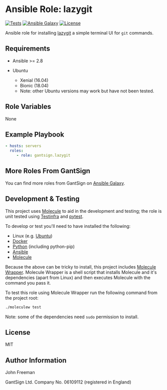 Ansible Role: lazygit
=====================

[![Tests](https://github.com/gantsign/ansible_role_lazygit/workflows/Tests/badge.svg)](https://github.com/gantsign/ansible_role_lazygit/actions?query=workflow%3ATests)
[![Ansible Galaxy](https://img.shields.io/badge/ansible--galaxy-gantsign.lazygit-blue.svg)](https://galaxy.ansible.com/gantsign/lazygit)
[![License](https://img.shields.io/badge/license-MIT-blue.svg)](https://raw.githubusercontent.com/gantsign/ansible_role_lazygit/master/LICENSE)

Ansible role for installing
[lazygit](https://github.com/jesseduffield/lazygit) a simple terminal UI for
`git` commands.

Requirements
------------

* Ansible >= 2.8

* Ubuntu

    * Xenial (16.04)
    * Bionic (18.04)
    * Note: other Ubuntu versions may work but have not been tested.

Role Variables
--------------

None

Example Playbook
----------------

```yaml
- hosts: servers
  roles:
     - role: gantsign.lazygit
```

More Roles From GantSign
------------------------

You can find more roles from GantSign on
[Ansible Galaxy](https://galaxy.ansible.com/gantsign).

Development & Testing
---------------------

This project uses [Molecule](http://molecule.readthedocs.io/) to aid in the
development and testing; the role is unit tested using
[Testinfra](http://testinfra.readthedocs.io/) and
[pytest](http://docs.pytest.org/).

To develop or test you'll need to have installed the following:

* Linux (e.g. [Ubuntu](http://www.ubuntu.com/))
* [Docker](https://www.docker.com/)
* [Python](https://www.python.org/) (including python-pip)
* [Ansible](https://www.ansible.com/)
* [Molecule](http://molecule.readthedocs.io/)

Because the above can be tricky to install, this project includes
[Molecule Wrapper](https://github.com/gantsign/molecule-wrapper). Molecule
Wrapper is a shell script that installs Molecule and it's dependencies (apart
from Linux) and then executes Molecule with the command you pass it.

To test this role using Molecule Wrapper run the following command from the
project root:

```bash
./moleculew test
```

Note: some of the dependencies need `sudo` permission to install.

License
-------

MIT

Author Information
------------------

John Freeman

GantSign Ltd.
Company No. 06109112 (registered in England)
